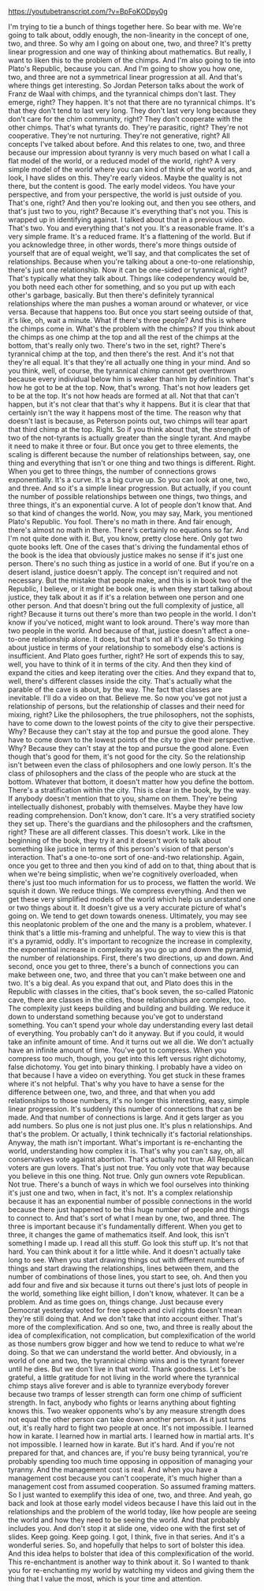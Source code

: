 https://youtubetranscript.com/?v=BpFoKODpy0g

 I'm trying to tie a bunch of things together here. So bear with me. We're going to talk about, oddly enough, the non-linearity in the concept of one, two, and three. So why am I going on about one, two, and three? It's pretty linear progression and one way of thinking about mathematics. But really, I want to liken this to the problem of the chimps. And I'm also going to tie into Plato's Republic, because you can. And I'm going to show you how one, two, and three are not a symmetrical linear progression at all. And that's where things get interesting. So Jordan Peterson talks about the work of Franz de Waal with chimps, and the tyrannical chimps don't last. They emerge, right? They happen. It's not that there are no tyrannical chimps. It's that they don't tend to last very long. They don't last very long because they don't care for the chim community, right? They don't cooperate with the other chimps. That's what tyrants do. They're parasitic, right? They're not cooperative. They're not nurturing. They're not generative, right? All concepts I've talked about before. And this relates to one, two, and three because our impression about tyranny is very much based on what I call a flat model of the world, or a reduced model of the world, right? A very simple model of the world where you can kind of think of the world as, and look, I have slides on this. They're early videos. Maybe the quality is not there, but the content is good. The early model videos. You have your perspective, and from your perspective, the world is just outside of you. That's one, right? And then you're looking out, and then you see others, and that's just two to you, right? Because it's everything that's not you. This is wrapped up in identifying against. I talked about that in a previous video. That's two. You and everything that's not you. It's a reasonable frame. It's a very simple frame. It's a reduced frame. It's a flattening of the world. But if you acknowledge three, in other words, there's more things outside of yourself that are of equal weight, we'll say, and that complicates the set of relationships. Because when you're talking about a one-to-one relationship, there's just one relationship. Now it can be one-sided or tyrannical, right? That's typically what they talk about. Things like codependency would be, you both need each other for something, and so you put up with each other's garbage, basically. But then there's definitely tyrannical relationships where the man pushes a woman around or whatever, or vice versa. Because that happens too. But once you start seeing outside of that, it's like, oh, wait a minute. What if there's three people? And this is where the chimps come in. What's the problem with the chimps? If you think about the chimps as one chimp at the top and all the rest of the chimps at the bottom, that's really only two. There's two in the set, right? There's tyrannical chimp at the top, and then there's the rest. And it's not that they're all equal. It's that they're all actually one thing in your mind. And so you think, well, of course, the tyrannical chimp cannot get overthrown because every individual below him is weaker than him by definition. That's how he got to be at the top. Now, that's wrong. That's not how leaders get to be at the top. It's not how heads are formed at all. Not that that can't happen, but it's not clear that that's why it happens. But it is clear that that certainly isn't the way it happens most of the time. The reason why that doesn't last is because, as Peterson points out, two chimps will tear apart that third chimp at the top. Right. So if you think about that, the strength of two of the not-tyrants is actually greater than the single tyrant. And maybe it need to make it three or four. But once you get to three elements, the scaling is different because the number of relationships between, say, one thing and everything that isn't or one thing and two things is different. Right. When you get to three things, the number of connections grows exponentially. It's a curve. It's a big curve up. So you can look at one, two, and three. And so it's a simple linear progression. But actually, if you count the number of possible relationships between one things, two things, and three things, it's an exponential curve. A lot of people don't know that. And so that kind of changes the world. Now, you may say, Mark, you mentioned Plato's Republic. You fool. There's no math in there. And fair enough, there's almost no math in there. There's certainly no equations so far. And I'm not quite done with it. But, you know, pretty close here. Only got two quote books left. One of the cases that's driving the fundamental ethos of the book is the idea that obviously justice makes no sense if it's just one person. There's no such thing as justice in a world of one. But if you're on a desert island, justice doesn't apply. The concept isn't required and not necessary. But the mistake that people make, and this is in book two of the Republic, I believe, or it might be book one, is when they start talking about justice, they talk about it as if it's a relation between one person and one other person. And that doesn't bring out the full complexity of justice, all right? Because it turns out there's more than two people in the world. I don't know if you've noticed, might want to look around. There's way more than two people in the world. And because of that, justice doesn't affect a one-to-one relationship alone. It does, but that's not all it's doing. So thinking about justice in terms of your relationship to somebody else's actions is insufficient. And Plato goes further, right? He sort of expends this to say, well, you have to think of it in terms of the city. And then they kind of expand the cities and keep iterating over the cities. And they expand that to, well, there's different classes inside the city. That's actually what the parable of the cave is about, by the way. The fact that classes are inevitable. I'll do a video on that. Believe me. So now you've got not just a relationship of persons, but the relationship of classes and their need for mixing, right? Like the philosophers, the true philosophers, not the sophists, have to come down to the lowest points of the city to give their perspective. Why? Because they can't stay at the top and pursue the good alone. They have to come down to the lowest points of the city to give their perspective. Why? Because they can't stay at the top and pursue the good alone. Even though that's good for them, it's not good for the city. So the relationship isn't between even the class of philosophers and one lowly person. It's the class of philosophers and the class of the people who are stuck at the bottom. Whatever that bottom, it doesn't matter how you define the bottom. There's a stratification within the city. This is clear in the book, by the way. If anybody doesn't mention that to you, shame on them. They're being intellectually dishonest, probably with themselves. Maybe they have low reading comprehension. Don't know, don't care. It's a very stratified society they set up. There's the guardians and the philosophers and the craftsmen, right? These are all different classes. This doesn't work. Like in the beginning of the book, they try it and it doesn't work to talk about something like justice in terms of this person's vision of that person's interaction. That's a one-to-one sort of one-and-two relationship. Again, once you get to three and then you kind of add on to that, thing about that is when we're being simplistic, when we're cognitively overloaded, when there's just too much information for us to process, we flatten the world. We squish it down. We reduce things. We compress everything. And then we get these very simplified models of the world which help us understand one or two things about it. It doesn't give us a very accurate picture of what's going on. We tend to get down towards oneness. Ultimately, you may see this neoplatonic problem of the one and the many is a problem, whatever. I think that's a little mis-framing and unhelpful. The way to view this is that it's a pyramid, oddly. It's important to recognize the increase in complexity, the exponential increase in complexity as you go up and down the pyramid, the number of relationships. First, there's two directions, up and down. And second, once you get to three, there's a bunch of connections you can make between one, two, and three that you can't make between one and two. It's a big deal. As you expand that out, and Plato does this in the Republic with classes in the cities, that's book seven, the so-called Platonic cave, there are classes in the cities, those relationships are complex, too. The complexity just keeps building and building and building. We reduce it down to understand something because you've got to understand something. You can't spend your whole day understanding every last detail of everything. You probably can't do it anyway. But if you could, it would take an infinite amount of time. And it turns out we all die. We don't actually have an infinite amount of time. You've got to compress. When you compress too much, though, you get into this left versus right dichotomy, false dichotomy. You get into binary thinking. I probably have a video on that because I have a video on everything. You get stuck in these frames where it's not helpful. That's why you have to have a sense for the difference between one, two, and three, and that when you add relationships to those numbers, it's no longer this interesting, easy, simple linear progression. It's suddenly this number of connections that can be made. And that number of connections is large. And it gets larger as you add numbers. So plus one is not just plus one. It's plus n relationships. And that's the problem. Or actually, I think technically it's factorial relationships. Anyway, the math isn't important. What's important is re-enchanting the world, understanding how complex it is. That's why you can't say, oh, all conservatives vote against abortion. That's actually not true. All Republican voters are gun lovers. That's just not true. You only vote that way because you believe in this one thing. Not true. Only gun owners vote Republican. Not true. There's a bunch of ways in which we fool ourselves into thinking it's just one and two, when in fact, it's not. It's a complex relationship because it has an exponential number of possible connections in the world because there just happened to be this huge number of people and things to connect to. And that's sort of what I mean by one, two, and three. The three is important because it's fundamentally different. When you get to three, it changes the game of mathematics itself. And look, this isn't something I made up. I read all this stuff. Go look this stuff up. It's not that hard. You can think about it for a little while. And it doesn't actually take long to see. When you start drawing things out with different numbers of things and start drawing the relationships, lines between them, and the number of combinations of those lines, you start to see, oh. And then you add four and five and six because it turns out there's just lots of people in the world, something like eight billion, I don't know, whatever. It can be a problem. And as time goes on, things change. Just because every Democrat yesterday voted for free speech and civil rights doesn't mean they're still doing that. And we don't take that into account either. That's more of the complexification. And so one, two, and three is really about the idea of complexification, not complication, but complexification of the world as those numbers grow bigger and how we tend to reduce to what we're doing. So that we can understand the world better. And obviously, in a world of one and two, the tyrannical chimp wins and is the tyrant forever until he dies. But we don't live in that world. Thank goodness. Let's be grateful, a little gratitude for not living in the world where the tyrannical chimp stays alive forever and is able to tyrannize everybody forever because two tramps of lesser strength can form one chimp of sufficient strength. In fact, anybody who fights or learns anything about fighting knows this. Two weaker opponents who's by any measure strength does not equal the other person can take down another person. As it just turns out, it's really hard to fight two people at once. It's not impossible. I learned how in karate. I learned how in martial arts. I learned how in martial arts. It's not impossible. I learned how in karate. But it's hard. And if you're not prepared for that, and chances are, if you're busy being tyrannical, you're probably spending too much time opposing in opposition of managing your tyranny. And the management cost is real. And when you have a management cost because you can't cooperate, it's much higher than a management cost from assumed cooperation. So assumed framing matters. So I just wanted to exemplify this idea of one, two, and three. And yeah, go back and look at those early model videos because I have this laid out in the relationships and the problem of the world today, like how people are seeing the world and how they need to be seeing the world. And that probably includes you. And don't stop it at slide one, video one with the first set of slides. Keep going. Keep going. I got, I think, five in that series. And it's a wonderful series. So, and hopefully that helps to sort of bolster this idea. And this idea helps to bolster that idea of this complexification of the world. This re-enchantment is another way to think about it. So I wanted to thank you for re-enchanting my world by watching my videos and giving them the thing that I value the most, which is your time and attention.